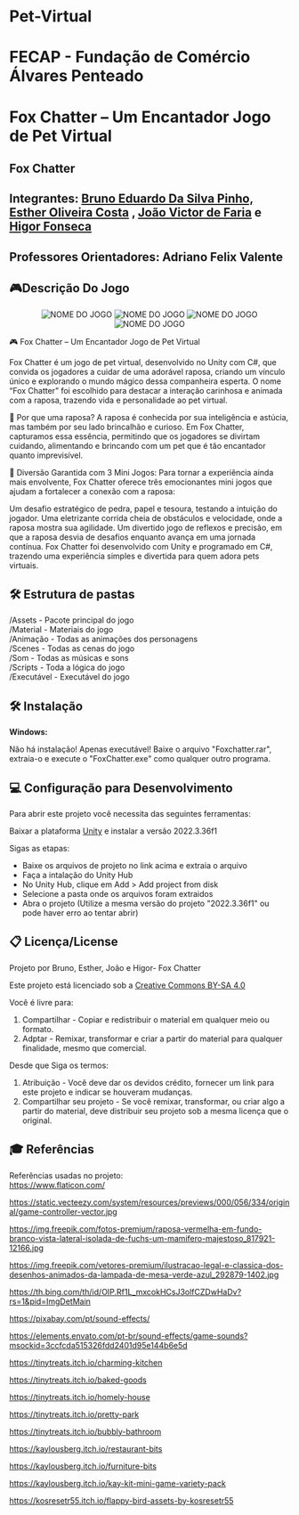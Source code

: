 # Pet-Virtual

# FECAP - Fundação de Comércio Álvares Penteado

# Fox Chatter – Um Encantador Jogo de Pet Virtual

## Fox Chatter


## Integrantes: <a href="https://github.com/Smug303">Bruno Eduardo Da Silva Pinho,</a> <a href="https://github.com/estherolvr">Esther Oliveira Costa</a> , <a href="https://github.com/joaovictorfaria">João Victor de Faria</a> e <a href="https://github.com/higor-f">Higor Fonseca</a> 


## Professores Orientadores: Adriano Felix Valente</a>

## 🎮Descrição Do Jogo

<p align="center">
<img src="https://drive.google.com/uc?export=view&id=1UASiLcCdA0Ad-6yClJF92gcv52v4ossB" alt="NOME DO JOGO" border="0">
<img src="https://drive.google.com/uc?export=view&id=1XV-SFdxOtumBseqhgSKpeCWR9ukTmnRw" alt="NOME DO JOGO" border="0">
<img src="https://drive.google.com/uc?export=view&id=13bFebHcSMZYRcyaFm3vXXY7SfL6lx9x2" alt="NOME DO JOGO" border="0">
<img src="https://drive.google.com/uc?export=view&id=1yHAVQ9CE0Ki7EtXVe4MVvsotkOKbESjQ" alt="NOME DO JOGO" border="0">



</p>
🎮 Fox Chatter – Um Encantador Jogo de Pet Virtual

Fox Chatter é um jogo de pet virtual, desenvolvido no Unity com C#, que convida os jogadores a cuidar de uma adorável raposa, criando um vínculo único e explorando o mundo mágico dessa companheira esperta. O nome “Fox Chatter” foi escolhido para destacar a interação carinhosa e animada com a raposa, trazendo vida e personalidade ao pet virtual.

🦊 Por que uma raposa?
A raposa é conhecida por sua inteligência e astúcia, mas também por seu lado brincalhão e curioso. Em Fox Chatter, capturamos essa essência, permitindo que os jogadores se divirtam cuidando, alimentando e brincando com um pet que é tão encantador quanto imprevisível.

🎲 Diversão Garantida com 3 Mini Jogos:
Para tornar a experiência ainda mais envolvente, Fox Chatter oferece três emocionantes mini jogos que ajudam a fortalecer a conexão com a raposa:

Um desafio estratégico de pedra, papel e tesoura, testando a intuição do jogador.
Uma eletrizante corrida cheia de obstáculos e velocidade, onde a raposa mostra sua agilidade.
Um divertido jogo de reflexos e precisão, em que a raposa desvia de desafios enquanto avança em uma jornada contínua.
Fox Chatter foi desenvolvido com Unity e programado em C#, trazendo uma experiência simples e divertida para quem adora pets virtuais.
   
## 🛠 Estrutura de pastas
/Assets - Pacote principal do jogo <br>
/Material - Materiais do jogo <br>
/Animação - Todas as animações dos personagens <br>
/Scenes - Todas as cenas do jogo <br>
/Som - Todas as músicas e sons <br>
/Scripts - Toda a lógica do jogo <br>
/Executável - Executável do jogo <br>


## 🛠 Instalação

<b>Windows:</b>

Não há instalação! Apenas executável!
Baixe o arquivo "Foxchatter.rar", extraia-o e execute o "FoxChatter.exe" como qualquer outro programa.

## 💻 Configuração para Desenvolvimento

Para abrir este projeto você necessita das seguintes ferramentas:

Baixar a plataforma <a href="https://unity.com/pt/releases/editor/whats-new/2022.3.6">Unity</a> e instalar a versão 2022.3.36f1

Sigas as etapas:

- Baixe os arquivos de projeto no link acima e extraia o arquivo
- Faça a intalação do Unity Hub
- No Unity Hub, clique em Add > Add project from disk
- Selecione a pasta onde os arquivos foram extraidos
- Abra o projeto (Utilize a mesma versão do projeto "2022.3.36f1" ou pode haver erro ao tentar abrir)

## 📋 Licença/License
Projeto por Bruno, Esther, João e Higor- Fox Chatter

Este projeto está licenciado sob a <a href="https://creativecommons.org/licenses/by-sa/4.0/">Creative Commons BY-SA 4.0<a/>

Você é livre para:

1) Compartilhar - Copiar e redistribuir o material em qualquer meio ou formato.
2) Adptar - Remixar, transformar e criar a partir do material para qualquer finalidade, mesmo que comercial.

Desde que Siga os termos:

1) Atribuição - Você deve dar os devidos crédito, fornecer um link para este projeto e indicar se houveram mudanças. 
2) Compartilhar seu projeto - Se você remixar, transformar, ou criar algo a partir do material, deve distribuir seu projeto sob a mesma licença que o original.

## 🎓 Referências
Referências usadas no projeto:
<br>
https://www.flaticon.com/​

https://static.vecteezy.com/system/resources/previews/000/056/334/original/game-controller-vector.jpg​

https://img.freepik.com/fotos-premium/raposa-vermelha-em-fundo-branco-vista-lateral-isolada-de-fuchs-um-mamifero-majestoso_817921-12166.jpg​

https://img.freepik.com/vetores-premium/ilustracao-legal-e-classica-dos-desenhos-animados-da-lampada-de-mesa-verde-azul_292879-1402.jpg​

https://th.bing.com/th/id/OIP.Rf1L_mxcokHCsJ3olfCZDwHaDv?rs=1&pid=ImgDetMain​

https://pixabay.com/pt/sound-effects/​

https://elements.envato.com/pt-br/sound-effects/game-sounds?msockid=3ccfcda515326fdd2401d95e144b6e5d​

​https://tinytreats.itch.io/charming-kitchen​

https://tinytreats.itch.io/baked-goods​

https://tinytreats.itch.io/homely-house​

https://tinytreats.itch.io/pretty-park​

https://tinytreats.itch.io/bubbly-bathroom​

https://kaylousberg.itch.io/restaurant-bits​

https://kaylousberg.itch.io/furniture-bits​

https://kaylousberg.itch.io/kay-kit-mini-game-variety-pack​

https://kosresetr55.itch.io/flappy-bird-assets-by-kosresetr55​

​

